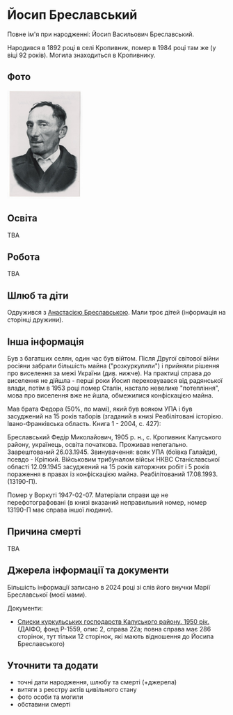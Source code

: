 # Йосип Бреславський #

Повне ім'я при народженні: Йосип Васильович Бреславський.

Народився в 1892 році в селі Кропивник, помер в 1984 році там же (у віці 92 років). Могила знаходиться в Кропивнику.

## Фото ##

[<img src="../photos/photo_014_75.jpg" height=250 />](../photos/photo_014.md)

## Освіта ##

TBA

## Робота ##

TBA

## Шлюб та діти ##

Одружився з [Анастасією Бреславською](Анастасія%20Бреславська.md). Мали троє дітей (інформація на сторінці дружини).

## Інша інформація ##

Був з багатших селян, один час був війтом. Після Другої світової війни росіяни забрали більшість майна ("розкуркулили") і прийняли рішення про виселення за межі України (див. нижче). На практиці справа до виселення не дійшла - перші роки Йосип переховувався від радянської влади, потім в 1953 році помер Сталін, настало невелике "потепління", мова про виселення вже не йшла, обмежилися конфіскацією майна.

Мав брата Федора (50%, по мамі), який був вояком УПА і був засуджений на 15 років таборів (згаданий в книзі Реабілітовані історією. Івано-Франківська область. Книга 1 - 2004, с. 427):

Бреславський Федір Миколайович, 1905 р. н., с. Кропивник Калуського району, українець, освіта початкова. Проживав нелегально. Заарештований 26.03.1945. Звинувачення: вояк УПА (боївка Галайди), псевдо - Кріпкий. Військовим трибуналом військ НКВС Станіславської області 12.09.1945 засуджений на 15 років каторжних робіт і 5 років пораження в правах із конфіскацією майна. Реабілітований 17.08.1993. (13190-П).

Помер у Воркуті 1947-02-07. Матеріали справи ще не перефотографовані (в книзі вказаний неправильний номер, номер 13190-П має справа іншої людини).

## Причина смерті ##

TBA

## Джерела інформації та документи ##

Більшість інформації записано в 2024 році зі слів його внучки Марії Бреславської (моєї мами).

Документи:

- [Списки куркульських господарств Калуського району. 1950 рік.](https://drive.google.com/file/d/1wL6uOgPeFqhNJH6DdZfG49kbQhpWl0j5/view) (ДАІФО, фонд Р-1559, опис 2, справа 22a; повна справа має 286 сторінок, тут тільки 12 сторінок, які мають відношення до Йосипа Бреславського)

## Уточнити та додати ##

- точні дати народження, шлюбу та смерті (+джерела)
- витяги з реєстру актів цивільного стану
- фото особи та могили
- обставини смерті
